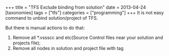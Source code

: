 +++
title = "TFS Exclude binding from solution"
date = 2013-04-24
[taxonomies]
tags = ["tfs"]
categories = ["programming"]
+++
It is not easy command to unbind solution/project of TFS.
<!-- more -->
But there is manual actions to do that:
1. Remove all *.vssscc and etc(Source Control files near your solution and projects file);
2. Remove all nodes in solution and project file with tag <scc />